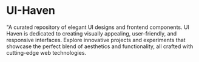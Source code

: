 # UI-Haven
"A curated repository of elegant UI designs and frontend components. UI Haven is dedicated to creating visually appealing, user-friendly, and responsive interfaces. Explore innovative projects and experiments that showcase the perfect blend of aesthetics and functionality, all crafted with cutting-edge web technologies. 
